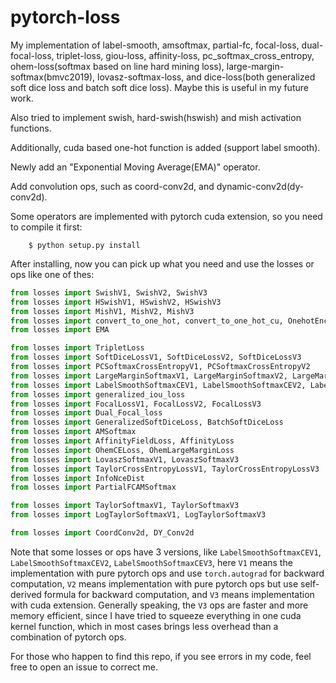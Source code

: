 # pytorch-loss

My implementation of label-smooth, amsoftmax, partial-fc, focal-loss, dual-focal-loss, triplet-loss, giou-loss, affinity-loss, pc_softmax_cross_entropy, ohem-loss(softmax based on line hard mining loss), large-margin-softmax(bmvc2019), lovasz-softmax-loss, and dice-loss(both generalized soft dice loss and batch soft dice loss). Maybe this is useful in my future work.


Also tried to implement swish, hard-swish(hswish) and mish activation functions.

Additionally, cuda based one-hot function is added (support label smooth).

Newly add an "Exponential Moving Average(EMA)" operator.

Add convolution ops, such as coord-conv2d, and dynamic-conv2d(dy-conv2d).

Some operators are implemented with pytorch cuda extension, so you need to compile it first: 
```
    $ python setup.py install
```

After installing, now you can pick up what you need and use the losses or ops like one of thes: 
```python
from losses import SwishV1, SwishV2, SwishV3
from losses import HSwishV1, HSwishV2, HSwishV3
from losses import MishV1, MishV2, MishV3
from losses import convert_to_one_hot, convert_to_one_hot_cu, OnehotEncoder
from losses import EMA

from losses import TripletLoss
from losses import SoftDiceLossV1, SoftDiceLossV2, SoftDiceLossV3
from losses import PCSoftmaxCrossEntropyV1, PCSoftmaxCrossEntropyV2
from losses import LargeMarginSoftmaxV1, LargeMarginSoftmaxV2, LargeMarginSoftmaxV3
from losses import LabelSmoothSoftmaxCEV1, LabelSmoothSoftmaxCEV2, LabelSmoothSoftmaxCEV3
from losses import generalized_iou_loss
from losses import FocalLossV1, FocalLossV2, FocalLossV3
from losses import Dual_Focal_loss
from losses import GeneralizedSoftDiceLoss, BatchSoftDiceLoss
from losses import AMSoftmax
from losses import AffinityFieldLoss, AffinityLoss
from losses import OhemCELoss, OhemLargeMarginLoss
from losses import LovaszSoftmaxV1, LovaszSoftmaxV3
from losses import TaylorCrossEntropyLossV1, TaylorCrossEntropyLossV3
from losses import InfoNceDist
from losses import PartialFCAMSoftmax

from losses import TaylorSoftmaxV1, TaylorSoftmaxV3
from losses import LogTaylorSoftmaxV1, LogTaylorSoftmaxV3

from losses import CoordConv2d, DY_Conv2d
```
Note that some losses or ops have 3 versions, like `LabelSmoothSoftmaxCEV1`, `LabelSmoothSoftmaxCEV2`, `LabelSmoothSoftmaxCEV3`, here `V1` means the implementation with pure pytorch ops and use `torch.autograd` for backward computation, `V2` means implementation with pure pytorch ops but use self-derived formula for backward computation, and `V3` means implementation with cuda extension. Generally speaking, the `V3` ops are faster and more memory efficient, since I have tried to squeeze everything in one cuda kernel function, which in most cases brings less overhead than a combination of pytorch ops.


For those who happen to find this repo, if you see errors in my code, feel free to open an issue to correct me.
